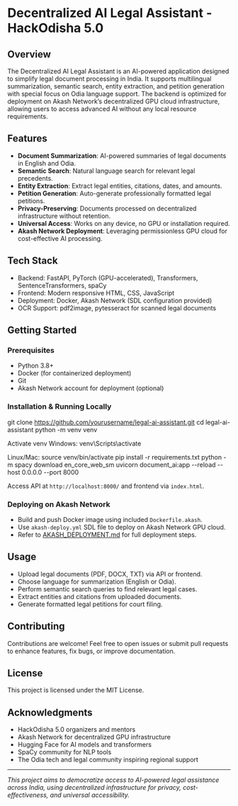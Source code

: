 # Decentralized AI Legal Assistant - HackOdisha 5.0

## Overview
The Decentralized AI Legal Assistant is an AI-powered application designed to simplify legal document processing in India. It supports multilingual summarization, semantic search, entity extraction, and petition generation with special focus on Odia language support. The backend is optimized for deployment on Akash Network’s decentralized GPU cloud infrastructure, allowing users to access advanced AI without any local resource requirements.

## Features
- **Document Summarization**: AI-powered summaries of legal documents in English and Odia.
- **Semantic Search**: Natural language search for relevant legal precedents.
- **Entity Extraction**: Extract legal entities, citations, dates, and amounts.
- **Petition Generation**: Auto-generate professionally formatted legal petitions.
- **Privacy-Preserving**: Documents processed on decentralized infrastructure without retention.
- **Universal Access**: Works on any device, no GPU or installation required.
- **Akash Network Deployment**: Leveraging permissionless GPU cloud for cost-effective AI processing.

## Tech Stack
- Backend: FastAPI, PyTorch (GPU-accelerated), Transformers, SentenceTransformers, spaCy
- Frontend: Modern responsive HTML, CSS, JavaScript
- Deployment: Docker, Akash Network (SDL configuration provided)
- OCR Support: pdf2image, pytesseract for scanned legal documents

## Getting Started

### Prerequisites
- Python 3.8+
- Docker (for containerized deployment)
- Git
- Akash Network account for deployment (optional)

### Installation & Running Locally
git clone https://github.com/yourusername/legal-ai-assistant.git
cd legal-ai-assistant
python -m venv venv

Activate venv
Windows:
venv\Scripts\activate

Linux/Mac:
source venv/bin/activate
pip install -r requirements.txt
python -m spacy download en_core_web_sm
uvicorn document_ai:app --reload --host 0.0.0.0 --port 8000

Access API at `http://localhost:8000/` and frontend via `index.html`.

### Deploying on Akash Network
- Build and push Docker image using included `Dockerfile.akash`.
- Use `akash-deploy.yml` SDL file to deploy on Akash Network GPU cloud.
- Refer to [AKASH_DEPLOYMENT.md](./AKASH_DEPLOYMENT.md) for full deployment steps.

## Usage
- Upload legal documents (PDF, DOCX, TXT) via API or frontend.
- Choose language for summarization (English or Odia).
- Perform semantic search queries to find relevant legal cases.
- Extract entities and citations from uploaded documents.
- Generate formatted legal petitions for court filing.

## Contributing
Contributions are welcome! Feel free to open issues or submit pull requests to enhance features, fix bugs, or improve documentation.

## License
This project is licensed under the MIT License.

## Acknowledgments
- HackOdisha 5.0 organizers and mentors
- Akash Network for decentralized GPU infrastructure
- Hugging Face for AI models and transformers
- SpaCy community for NLP tools
- The Odia tech and legal community inspiring regional support

---

*This project aims to democratize access to AI-powered legal assistance across India, using decentralized infrastructure for privacy, cost-effectiveness, and universal accessibility.*
